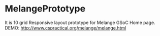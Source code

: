 MelangePrototype
================

It is 10 grid Responsive layout prototype for Melange GSoC Home page.
DEMO: http://www.cspractical.org/melange/melange.html
